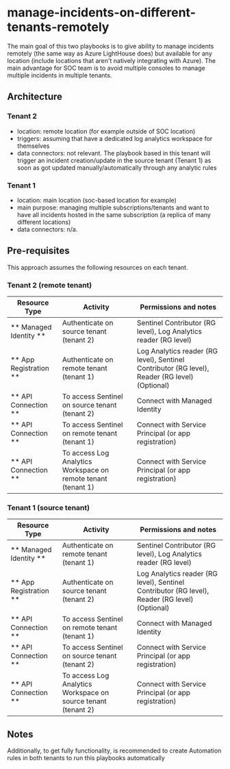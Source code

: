 # manage-incidents-on-different-tenants-remotely

The main goal of this two playbooks is to give ability to manage incidents remotely (the same way as Azure LightHouse does) but available for any location (include locations that aren't natively integrating with Azure). The main advantage for SOC team is to avoid multiple consoles to manage multiple incidents in multiple tenants.

## Architecture
### Tenant 2
- location: remote location (for example outside of SOC location)
- triggers: assuming that have a dedicated log analytics workspace for themselves
- data connectors: not relevant. The playbook based in this tenant will trigger an incident creation/update in the source tenant (Tenant 1) as soon as got updated manually/automatically through any analytic rules

### Tenant 1
- location: main location (soc-based location for example)
- main purpose: managing multiple subscriptions/tenants and want to have all incidents hosted in the same subscription (a replica of many different locations)
- data connectors: n/a. 

## Pre-requisites
This approach assumes the following resources on each tenant.

### Tenant 2 (remote tenant)
| Resource Type           | Activity                                        	  		  | Permissions and notes	          				 			                                   |
|-------------------------|---------------------------------------------------------------|------------------------------------------------------------------------------------------------|
| ** Managed Identity **  | Authenticate on source tenant (tenant 2)   	   		          | Sentinel Contributor (RG level), Log Analytics reader (RG level)  			     	           |
| ** App Registration **  | Authenticate on remote tenant (tenant 1)   	   		          | Log Analytics reader (RG level), Sentinel Contributor (RG level), Reader (RG level) (Optional) |
| ** API Connection **	  | To access Sentinel on source tenant (tenant 2) 		          | Connect with Managed Identity								                                   |
| ** API Connection	**	  | To access Sentinel on remote tenant (tenant 1) 		          | Connect with Service Principal (or app registration)					                       |
| ** API Connection	**	  | To access Log Analytics Workspace on remote tenant (tenant 1) | Connect with Service Principal (or app registration) 					                       |

### Tenant 1 (source tenant)
| Resource Type           | Activity                                        	  		  | Permissions and notes	          				 			                                   |
|-------------------------|---------------------------------------------------------------|------------------------------------------------------------------------------------------------|
| ** Managed Identity **  | Authenticate on remote tenant (tenant 1)   	   		          | Sentinel Contributor (RG level), Log Analytics reader (RG level)  			     	           |
| ** App Registration **  | Authenticate on source tenant (tenant 2)   	   		          | Log Analytics reader (RG level), Sentinel Contributor (RG level), Reader (RG level) (Optional) |
| ** API Connection **	  | To access Sentinel on remote tenant (tenant 1) 		          | Connect with Managed Identity								                                   |
| ** API Connection	**	  | To access Sentinel on source tenant (tenant 2) 		          | Connect with Service Principal (or app registration)					                       |
| ** API Connection	**	  | To access Log Analytics Workspace on source tenant (tenant 2) | Connect with Service Principal (or app registration) 					                       |

## Notes
Additionally, to get fully functionality, is recommended to create Automation rules in both tenants to run this playbooks automatically
